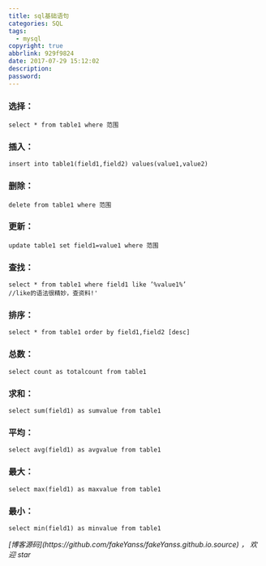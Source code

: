 ```yaml
---
title: sql基础语句
categories: SQL
tags:
  - mysql
copyright: true
abbrlink: 929f9824
date: 2017-07-29 15:12:02
description:
password:
---
```

### 选择：
```
select * from table1 where 范围
```
<!--more-->
### 插入：
```
insert into table1(field1,field2) values(value1,value2)
```
### 删除：
```
delete from table1 where 范围
```
### 更新：
```
update table1 set field1=value1 where 范围
```

### 查找：
```
select * from table1 where field1 like ’%value1%’ 
//like的语法很精妙，查资料!'
```

### 排序：
```
select * from table1 order by field1,field2 [desc]
```
### 总数：
```
select count as totalcount from table1
```
### 求和：
```
select sum(field1) as sumvalue from table1
```
### 平均：
```
select avg(field1) as avgvalue from table1
```
### 最大：
```
select max(field1) as maxvalue from table1
```
### 最小：
```
select min(field1) as minvalue from table1
```

<p id="div-border-top-green"><i>[博客源码](https://github.com/fakeYanss/fakeYanss.github.io.source) ， 欢迎 star</i></p>